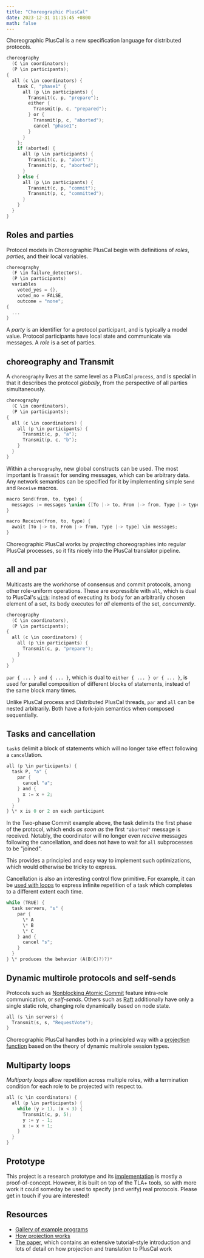 ```yaml
---
title: "Choreographic PlusCal"
date: 2023-12-31 11:15:45 +0800
math: false
---
```


Choreographic PlusCal is a new specification language for distributed protocols.

```c
choreography
  (C \in coordinators);
  (P \in participants);
{
  all (c \in coordinators) {
    task C, "phase1" {
      all (p \in participants) {
        Transmit(c, p, "prepare");
        either {
          Transmit(p, c, "prepared");
        } or {
          Transmit(p, c, "aborted");
          cancel "phase1";
        }
      }
    };
    if (aborted) {
      all (p \in participants) {
        Transmit(c, p, "abort");
        Transmit(p, c, "aborted");
      }
    } else {
      all (p \in participants) {
        Transmit(c, p, "commit");
        Transmit(p, c, "committed");
      }
    }
  }
}
```

## Roles and parties

Protocol models in Choreographic PlusCal begin with definitions of _roles_, _parties_, and their local variables.

```c
choreography
  (F \in failure_detectors),
  (P \in participants)
  variables
    voted_yes = {},
    voted_no = FALSE,
    outcome = "none";
{
  ...
}
```

A _party_ is an identifier for a protocol participant, and is typically a model value.
Protocol participants have local state and communicate via messages.
A _role_ is a set of parties.

## choreography and Transmit

A `choreography` lives at the same level as a PlusCal `process`, and is special in that it describes the protocol _globally_, from the perspective of all parties simultaneously.

```c
choreography
  (C \in coordinators),
  (P \in participants);
{
  all (c \in coordinators) {
    all (p \in participants) {
      Transmit(c, p, "a");
      Transmit(p, c, "b");
    }
  }
}
```

Within a `choreography`, new global constructs can be used.
The most important is `Transmit` for sending messages, which can be arbitrary data.
Any network semantics can be specified for it by implementing simple `Send` and `Receive` macros.

```c
macro Send(from, to, type) {
  messages := messages \union {[To |-> to, From |-> from, Type |-> type]};
}

macro Receive(from, to, type) {
  await [To |-> to, From |-> from, Type |-> type] \in messages;
}
```

Choreographic PlusCal works by _projecting_ choreographies into regular PlusCal processes, so it fits nicely into the PlusCal translator pipeline.

## all and par

Multicasts are the workhorse of consensus and commit protocols, among other role-uniform operations.
These are expressible with `all`, which is dual to PlusCal's [`with`](https://lamport.azurewebsites.net/pubs/pluscal.pdf): instead of executing its body for an arbitrarily chosen element of a set, its body executes for _all_ elements of the set, _concurrently_.

```c
choreography
  (C \in coordinators),
  (P \in participants);
{
  all (c \in coordinators) {
    all (p \in participants) {
      Transmit(c, p, "prepare");
    }
  }
}
```

`par { ... } and { ... }`, which is dual to `either { ... } or { ... }`, is used for parallel composition of different blocks of statements, instead of the same block many times.

Unlike PlusCal process and Distributed PlusCal threads, `par` and `all` can be nested arbitrarily.
Both have a fork-join semantics when composed sequentially.

## Tasks and cancellation

`task`s delimit a block of statements which will no longer take effect following a `cancel`lation.

```c
all (p \in participants) {
  task P, "a" {
    par {
      cancel "a";
    } and {
      x := x + 2;
    }
  }
} \* x is 0 or 2 on each participant
```

In the Two-phase Commit example above, the task delimits the first phase of the protocol, which ends _as soon as_ the first `"aborted"` message is received.
Notably, the coordinator will no longer even _receive_ messages following the cancellation, and does not have to wait for `all` subprocesses to be "joined".

This provides a principled and easy way to implement such optimizations, which would otherwise be tricky to express.

Cancellation is also an interesting control flow primitive.
For example, it can be [used with loops](https://github.com/dariusf/tlaplus/blob/mbtc/cpcal.t/RaftLE.tla) to express infinite repetition of a task which completes to a different extent each time.

```c
while (TRUE) {
  task servers, "s" {
    par {
      \* A
      \* B
      \* C
    } and {
      cancel "s";
    }
  }
} \* produces the behavior (A(B(C)?)?)*
```


## Dynamic multirole protocols and self-sends

Protocols such as [Nonblocking Atomic Commit](https://github.com/dariusf/tlaplus/blob/mbtc/cpcal.t/NBAC.tla) feature intra-role communication, or _self-sends_. Others such as [Raft](https://github.com/dariusf/tlaplus/blob/mbtc/cpcal.t/RaftLE.tla) additionally have only a single static role, changing role dynamically based on node state.

```c
all (s \in servers) {
  Transmit(s, s, "RequestVote");
}
```

Choreographic PlusCal handles both in a principled way with a [projection function](/selfsends) based on the theory of dynamic multirole session types.

## Multiparty loops

_Multiparty loops_ allow repetition across multiple roles, with a termination condition for each role to be projected with respect to.

```c
all (c \in coordinators) {
  all (p \in participants) {
    while (y > 1), (x < 3) {
      Transmit(c, p, 5);
      y := y - 1;
      x := x + 1;
    }
  }
}
```

## Prototype

This project is a research prototype and its [implementation](https://github.com/dariusf/tlaplus/tree/mbtc) is mostly a proof-of-concept.
However, it is built on top of the TLA+ tools, so with more work it could someday be used to specify (and verify) real protocols.
Please get in touch if you are interested!

## Resources

- [Gallery of example programs](https://github.com/dariusf/tlaplus/tree/mbtc/cpcal.t)
- [How projection works](/selfsends)
- [The paper](https://dariusf.github.io/cpluscal.pdf), which contains an extensive tutorial-style introduction and lots of detail on how projection and translation to PlusCal work
